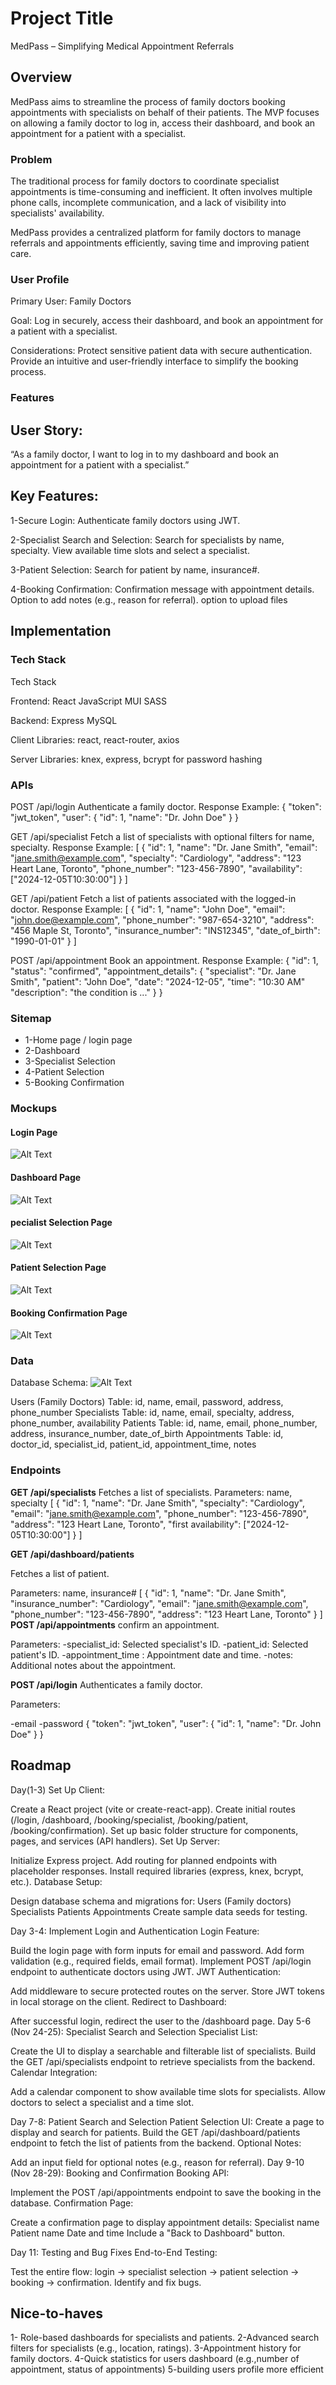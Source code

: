 # Project Title
MedPass – Simplifying Medical Appointment Referrals

## Overview

MedPass aims to streamline the process of family doctors booking appointments with specialists on behalf of their patients. The MVP focuses on allowing a family doctor to log in, access their dashboard, and book an appointment for a patient with a specialist.

### Problem 

The traditional process for family doctors to coordinate specialist appointments is time-consuming and inefficient. It often involves multiple phone calls, incomplete communication, and a lack of visibility into specialists' availability.

MedPass provides a centralized platform for family doctors to manage referrals and appointments efficiently, saving time and improving patient care.


### User Profile

Primary User: Family Doctors

Goal:
Log in securely, access their dashboard, and book an appointment for a patient with a specialist.

Considerations:
Protect sensitive patient data with secure authentication.
Provide an intuitive and user-friendly interface to simplify the booking process.


### Features

## User Story:
“As a family doctor, I want to log in to my dashboard and book an appointment for a patient with a specialist.”

## Key Features:

1-Secure Login:
Authenticate family doctors using JWT.

2-Specialist Search and Selection:
Search for specialists by name, specialty.
View available time slots and select a specialist.

3-Patient Selection:
Search for patient by name, insurance#.


4-Booking Confirmation:
Confirmation message with appointment details.
Option to add notes (e.g., reason for referral).
option to upload files 

## Implementation

### Tech Stack

Tech Stack

Frontend:
React
JavaScript
MUI
SASS

Backend:
Express
MySQL

Client Libraries:
react, react-router, axios

Server Libraries:
knex, express, bcrypt for password hashing


### APIs

POST /api/login
Authenticate a family doctor.
Response Example:
{ "token": "jwt_token", "user": { "id": 1, "name": "Dr. John Doe" } }


GET /api/specialist
Fetch a list of specialists with optional filters for name, specialty.
Response Example:
[
  {
    "id": 1,
    "name": "Dr. Jane Smith",
    "email": "jane.smith@example.com",
    "specialty": "Cardiology",
    "address": "123 Heart Lane, Toronto",
    "phone_number": "123-456-7890",
    "availability": ["2024-12-05T10:30:00"]
  }
]

GET /api/patient
Fetch a list of patients associated with the logged-in doctor.
Response Example:
[
  {
    "id": 1,
    "name": "John Doe",
    "email": "john.doe@example.com",
    "phone_number": "987-654-3210",
    "address": "456 Maple St, Toronto",
    "insurance_number": "INS12345",
    "date_of_birth": "1990-01-01"
  }
]

POST /api/appointment
Book an appointment.
Response Example:
{
  "id": 1,
  "status": "confirmed",
  "appointment_details": {
    "specialist": "Dr. Jane Smith",
    "patient": "John Doe",
    "date": "2024-12-05",
    "time": "10:30 AM"
    "description": "the condition is ..."
  }
}

### Sitemap

- 1-Home page / login page
- 2-Dashboard
- 3-Specialist Selection
- 4-Patient Selection
- 5-Booking Confirmation

### Mockups

#### Login Page
![Alt Text](./login.png)

#### Dashboard Page
![Alt Text](./dashboard.png)

#### pecialist Selection Page
![Alt Text](./specialists-selection.png)

#### Patient Selection Page
![Alt Text](./patient-selection.png)

#### Booking Confirmation Page
![Alt Text](./booking-confirmation.png)


### Data

Database Schema:
![Alt Text](./db_diagram.png)

Users (Family Doctors) Table:
id, name, email, password, address, phone_number
Specialists Table:
id, name, email, specialty, address, phone_number, availability
Patients Table:
id, name, email, phone_number, address, insurance_number, date_of_birth
Appointments Table:
id, doctor_id, specialist_id, patient_id, appointment_time, notes

### Endpoints

**GET /api/specialists**
Fetches a list of specialists.
Parameters:
name, specialty 
[
  {
    "id": 1,
    "name": "Dr. Jane Smith",
    "specialty": "Cardiology",
    "email": "jane.smith@example.com",
    "phone_number": "123-456-7890",
    "address": "123 Heart Lane, Toronto",
    "first availability": ["2024-12-05T10:30:00"]
  }
]

**GET /api/dashboard/patients**

Fetches a list of patient.

Parameters:
name, insurance# 
[
  {
    "id": 1,
    "name": "Dr. Jane Smith",
    "insurance_number": "Cardiology",
    "email": "jane.smith@example.com",
    "phone_number": "123-456-7890",
    "address": "123 Heart Lane, Toronto"
  }
]
**POST /api/appointments**
confirm an appointment.

Parameters:
-specialist_id: Selected specialist's ID.
-patient_id: Selected patient's ID.
-appointment_time : Appointment date and time.
-notes: Additional notes about the appointment.

**POST /api/login**
Authenticates a family doctor.

Parameters:

-email
-password
{
  "token": "jwt_token",
  "user": { "id": 1, "name": "Dr. John Doe" }
}


## Roadmap

Day(1-3) Set Up Client:

Create a React project (vite or create-react-app).
Create initial routes (/login, /dashboard, /booking/specialist, /booking/patient, /booking/confirmation).
Set up basic folder structure for components, pages, and services (API handlers).
Set Up Server:

Initialize Express project.
Add routing for planned endpoints with placeholder responses.
Install required libraries (express, knex, bcrypt, etc.).
Database Setup:

Design database schema and migrations for:
Users (Family doctors)
Specialists
Patients
Appointments
Create sample data seeds for testing.


Day 3-4: Implement Login and Authentication
Login Feature:

Build the login page with form inputs for email and password.
Add form validation (e.g., required fields, email format).
Implement POST /api/login endpoint to authenticate doctors using JWT.
JWT Authentication:

Add middleware to secure protected routes on the server.
Store JWT tokens in local storage on the client.
Redirect to Dashboard:

After successful login, redirect the user to the /dashboard page.
Day 5-6 (Nov 24-25): Specialist Search and Selection
Specialist List:

Create the UI to display a searchable and filterable list of specialists.
Build the GET /api/specialists endpoint to retrieve specialists from the backend.
Calendar Integration:

Add a calendar component to show available time slots for specialists.
Allow doctors to select a specialist and a time slot.

Day 7-8: Patient Search and Selection
Patient Selection UI:
Create a page to display and search for patients.
Build the GET /api/dashboard/patients endpoint to fetch the list of patients from the backend.
Optional Notes:

Add an input field for optional notes (e.g., reason for referral).
Day 9-10 (Nov 28-29): Booking and Confirmation
Booking API:

Implement the POST /api/appointments endpoint to save the booking in the database.
Confirmation Page:

Create a confirmation page to display appointment details:
Specialist name
Patient name
Date and time
Include a "Back to Dashboard" button.

Day 11: Testing and Bug Fixes
End-to-End Testing:

Test the entire flow: login → specialist selection → patient selection → booking → confirmation.
Identify and fix bugs.

## Nice-to-haves

1- Role-based dashboards for specialists and patients.
2-Advanced search filters for specialists (e.g., location, ratings).
3-Appointment history for family doctors.
4-Quick statistics for users dashboard (e.g.,number of appointment, status of appointments)
5-building users profile more efficient

